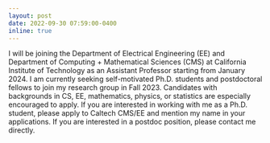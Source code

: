 ```yaml
---
layout: post
date: 2022-09-30 07:59:00-0400
inline: true
---
```


I will be joining the Department of Electrical Engineering (EE) and Department of Computing + Mathematical Sciences (CMS) at California Institute of Technology as an Assistant Professor starting from January 2024. I am currently seeking self-motivated Ph.D. students and postdoctoral fellows to join my research group in Fall 2023. Candidates with backgrounds in CS, EE, mathematics, physics, or statistics are especially encouraged to apply. If you are interested in working with me as a Ph.D. student, please apply to Caltech CMS/EE and mention my name in your applications. If you are interested in a postdoc position, please contact me directly.
